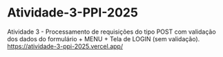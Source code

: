 # Atividade-3-PPI-2025
Atividade 3 - Processamento de requisições do tipo POST com validação dos dados do formulário + MENU + Tela de LOGIN (sem validação).
https://atividade-3-ppi-2025.vercel.app/
